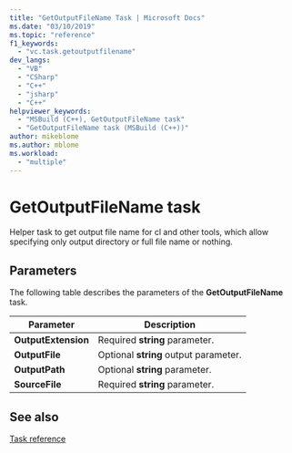 ```yaml
---
title: "GetOutputFileName Task | Microsoft Docs"
ms.date: "03/10/2019"
ms.topic: "reference"
f1_keywords:
  - "vc.task.getoutputfilename"
dev_langs:
  - "VB"
  - "CSharp"
  - "C++"
  - "jsharp"
  - "C++"
helpviewer_keywords:
  - "MSBuild (C++), GetOutputFileName task"
  - "GetOutputFileName task (MSBuild (C++))"
author: mikeblome
ms.author: mblome
ms.workload:
  - "multiple"
---
```

# GetOutputFileName task

Helper task to get output file name for cl and other tools, which allow specifying only output directory or full file name or nothing.

## Parameters

The following table describes the parameters of the **GetOutputFileName** task.

|Parameter|Description|
|---------------|-----------------|
|**OutputExtension**|Required **string** parameter.|
|**OutputFile**|Optional **string** output parameter.|
|**OutputPath**|Optional **string** parameter.|
|**SourceFile**|Required **string** parameter.|

## See also

[Task reference](../msbuild/msbuild-task-reference.md)